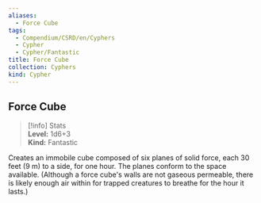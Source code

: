 ```yaml
---
aliases:
  - Force Cube
tags:
  - Compendium/CSRD/en/Cyphers
  - Cypher
  - Cypher/Fantastic
title: Force Cube
collection: Cyphers
kind: Cypher
---
```

## Force Cube  
>[!info] Stats  
> **Level:** 1d6+3  
> **Kind:** Fantastic
  
Creates an immobile cube composed of six planes of solid force, each 30 feet (9 m) to a side, for one hour. The planes conform to the space available. (Although a force cube's walls are not gaseous permeable, there is likely enough air within for trapped creatures to breathe for the hour it lasts.)